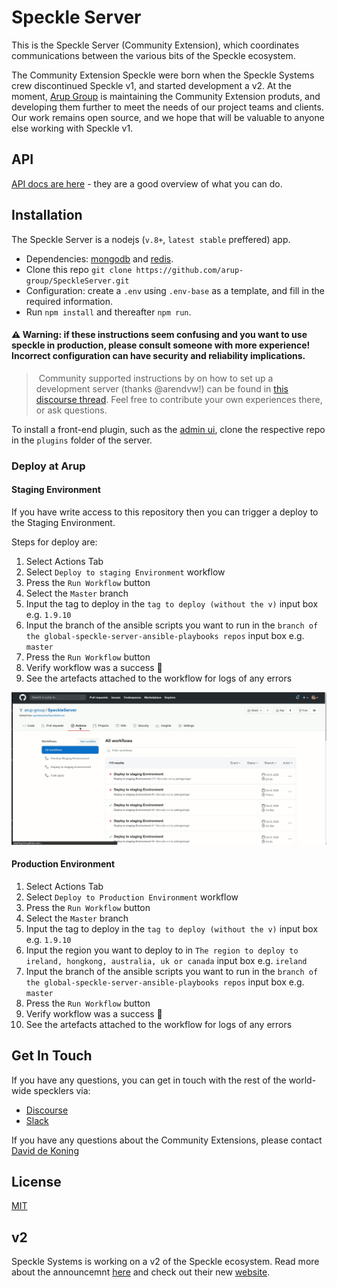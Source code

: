 
# Speckle Server

This is the Speckle Server (Community Extension), which coordinates communications between the various bits of the Speckle ecosystem. 

The Community Extension Speckle were born when the Speckle Systems crew discontinued Speckle v1, and started development a v2. At the moment,
[Arup Group](https://www.arup.com/) is maintaining the Community Extension produts, and developing them further to meet the needs of our project
teams and clients. Our work remains open source, and we hope that will be valuable to anyone else working with Speckle v1.

## API

[API docs are here](https://speckleworks.github.io/SpeckleSpecs/) - they are a good overview of what you can do.

## Installation

The Speckle Server is a nodejs (`v.8+`, `latest stable` preffered) app.

- Dependencies: [mongodb](https://www.mongodb.com/download-center/community) and [redis](https://redis.io/). 
- Clone this repo `git clone https://github.com/arup-group/SpeckleServer.git`
- Configuration: create a `.env` using `.env-base` as a template, and fill in the required information.
- Run `npm install` and thereafter `npm run`.

#### ⚠️ **Warning**: if these instructions seem confusing and you want to use speckle in production, please consult someone with more experience! Incorrect configuration can have **security and reliability implications**. 

> Community supported instructions by on how to set up a development server (thanks @arendvw!) can be found in [this discourse thread](https://discourse.speckle.works/t/speckle-server-debian-9-installation-notes-for-development-machines/344). Feel free to contribute your own experiences there, or ask questions.

To install a front-end plugin, such as the [admin ui](https://github.com/arup-group/SpeckleAdmin), clone the respective repo in the `plugins` folder of the server.

### Deploy at Arup

#### Staging Environment

If you have write access to this repository then you can trigger a deploy to the Staging Environment.

Steps for deploy are:

1. Select Actions Tab
2. Select `Deploy to staging Environment` workflow
3. Press the `Run Workflow` button
4. Select the `Master` branch
5. Input the tag to deploy in the `tag to deploy (without the v)` input box e.g. `1.9.10`
6. Input the branch of the ansible scripts you want to run in the `branch of the global-speckle-server-ansible-playbooks repos` input box e.g. `master`
7. Press the `Run Workflow` button
8. Verify workflow was a success 🎉️
9. See the artefacts attached to the workflow for logs of any errors

![deploy to staging](./docs/deploy-speckle-server.gif)

#### Production Environment

1. Select Actions Tab
2. Select `Deploy to Production Environment` workflow
3. Press the `Run Workflow` button
4. Select the `Master` branch
5. Input the tag to deploy in the `tag to deploy (without the v)` input box e.g. `1.9.10`
6. Input the region you want to deploy to in `The region to deploy to ireland, hongkong, australia, uk or canada` input box e.g. `ireland`
6. Input the branch of the ansible scripts you want to run in the `branch of the global-speckle-server-ansible-playbooks repos` input box e.g. `master`
7. Press the `Run Workflow` button
8. Verify workflow was a success 🎉️
9. See the artefacts attached to the workflow for logs of any errors

## Get In Touch

If you have any questions, you can get in touch with the rest of the world-wide specklers via: 
- [Discourse](https://discourse.speckle.works)
- [Slack](https://slacker.speckle.works)

If you have any questions about the Community Extensions, please contact [David de Koning](https://github.com/daviddekoning/)

## License
[MIT](https://github.com/speckleworks/SpeckleServer/blob/master/LICENSE)

## v2

Speckle Systems is working on a v2 of the Speckle ecosystem. Read more about the announcemnt [here](https://speckle.systems/blog/speckle2-vision-and-faq) and check out their new [website](https://speckle.systems).

